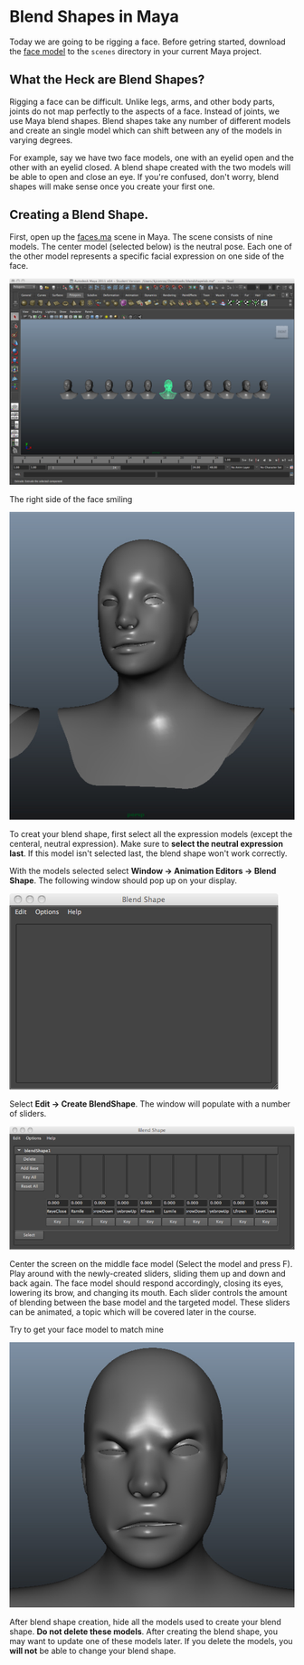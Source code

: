 # Blend Shapes in Maya

Today we are going to be rigging a face. Before getring started, download the [face model](/ma/faces.ma) to the `scenes` directory in your current Maya project.

## What the Heck are Blend Shapes?

Rigging a face can be difficult. Unlike legs, arms, and other body parts, joints do not map perfectly to the aspects of a face. Instead of joints, we use Maya blend shapes. Blend shapes take any number of different models and create an single model which can shift between any of the models in varying degrees. 

For example, say we have two face models, one with an eyelid open and the other with an eyelid closed. A blend shape created with the two models will be able to open and close an eye. If you're confused, don't worry, blend shapes will make sense once you create your first one.

## Creating a Blend Shape.

First, open up the [faces.ma](/ma/faces.ma) scene in Maya. The scene consists of nine models. The center model (selected below) is the neutral pose. Each one of the other model represents a specific facial expression on one side of the face. 

![Blend Shapes Scene](/images/blend-shapes/scene_overview.jpg)

The right side of the face smiling

![Sample Expression](/images/blend-shapes/sample_expression.jpg)

To creat your blend shape, first select all the expression models (except the centeral, neutral expression). Make sure to **select the neutral expression last**. If this model isn't selected last, the blend shape won't work correctly. 

With the models selected select **Window &rarr; Animation Editors &rarr; Blend Shape**. The following window should pop up on your display.

![Blend Shape Window](/images/blend-shapes/blend_shape_window.jpg)

Select **Edit &rarr; Create BlendShape**. The window will populate with a number of sliders.

![So Many Sliders](/images/blend-shapes/blend_shape_sliders.jpg)

Center the screen on the middle face model (Select the model and press F). Play around with the newly-created sliders, sliding them up and down and back again. The face model should respond accordingly, closing its eyes, lowering its brow, and changing its mouth. Each slider controls the amount of blending between the base model and the targeted model. These sliders can be animated, a topic which will be covered later in the course.

Try to get your face model to match mine

![Frowny Face](/images/blend-shapes/frowny_face.jpg)

After blend shape creation, hide all the models used to create your blend shape. **Do not delete these models**. After creating the blend shape, you may want to update one of these models later. If you delete the models, you **will not** be able to change your blend shape.
















